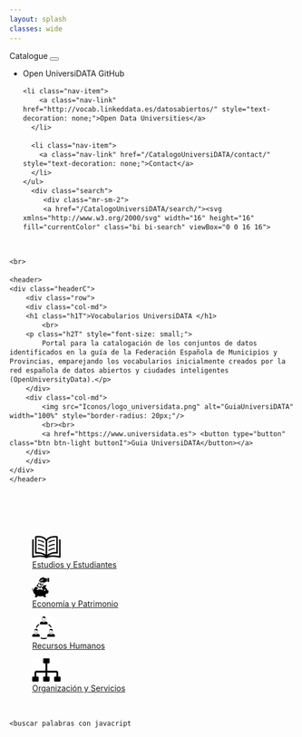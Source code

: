 ```yaml
---
layout: splash
classes: wide
---
```

<head>
	
   <meta name="viewport" content="width=device-width, initial-scale=1.0">
    <meta charset="utf-8">
<link rel="stylesheet" href="https://maxcdn.bootstrapcdn.com/bootstrap/4.5.2/css/bootstrap.min.css">
  <script src="https://ajax.googleapis.com/ajax/libs/jquery/3.5.1/jquery.min.js"></script>
  <script src="https://cdnjs.cloudflare.com/ajax/libs/popper.js/1.16.0/umd/popper.min.js"></script>
  <script src="https://maxcdn.bootstrapcdn.com/bootstrap/4.5.2/js/bootstrap.min.js"></script>
<link rel="stylesheet" href="https://maxcdn.bootstrapcdn.com/bootstrap/4.0.0/css/bootstrap.min.css" integrity="sha384-Gn5384xqQ1aoWXA+058RXPxPg6fy4IWvTNh0E263XmFcJlSAwiGgFAW/dAiS6JXm" crossorigin="anonymous">
<!-- CSS only -->
<link href="https://cdn.jsdelivr.net/npm/bootstrap@5.0.2/dist/css/bootstrap.min.css" rel="stylesheet" integrity="sha384-EVSTQN3/azprG1Anm3QDgpJLIm9Nao0Yz1ztcQTwFspd3yD65VohhpuuCOmLASjC" crossorigin="anonymous">
	
<link href="/CatalogoUniversiDATA/stylesheet.css" rel="stylesheet"/>	 
	
    
 <div class="navMenu">   
    <nav class="navbar navbar-expand-lg navbar-light bg-light">
  <a class="navbar-brand" href="https://openuniversitydata.github.io/CatalogoUniversiDATA/" style="text-decoration: none;">Catalogue</a>
  <button class="navbar-toggler" type="button" data-toggle="collapse" data-target="#navbarSupportedContent" aria-controls="navbarSupportedContent" aria-expanded="false" aria-label="Toggle navigation">
    <span class="navbar-toggler-icon"></span>
  </button>

  <div class="collapse navbar-collapse" id="navbarSupportedContent">
    <ul class="navbar-nav mr-auto">
	<li class="nav-item">
        <a class="nav-link" href="https://github.com/openuniversitydata/" style="text-decoration: none;">Open UniversiDATA GitHub</a>
      </li>
	    
	<li class="nav-item">
        <a class="nav-link" href="http://vocab.linkeddata.es/datosabiertos/" style="text-decoration: none;">Open Data Universities</a>
      </li>
      
      <li class="nav-item">
        <a class="nav-link" href="/CatalogoUniversiDATA/contact/" style="text-decoration: none;">Contact</a>
      </li>
	</ul>
	  <div class="search">
     	 <div class="mr-sm-2">
	     <a href="/CatalogoUniversiDATA/search/"><svg xmlns="http://www.w3.org/2000/svg" width="16" height="16" fill="currentColor" class="bi bi-search" viewBox="0 0 16 16">
  <path d="M11.742 10.344a6.5 6.5 0 1 0-1.397 1.398h-.001c.03.04.062.078.098.115l3.85 3.85a1 1 0 0 0 1.415-1.414l-3.85-3.85a1.007 1.007 0 0 0-.115-.1zM12 6.5a5.5 5.5 0 1 1-11 0 5.5 5.5 0 0 1 11 0z"/>
</svg> </a>
	  </div>
	  </div>
  </div>
</nav>
<br>
</div>	


	<br>
	
	<header>
	<div class="headerC">
		<div class="row">
  		<div class="col-md">  
		<h1 class="h1T">Vocabularios UniversiDATA </h1>
			<br>
		<p class="h2T" style="font-size: small;">
			Portal para la catalogación de los conjuntos de datos identificados en la guía de la Federación Española de Municipios y Provincias, emparejando los vocabularios inicialmente creados por la red española de datos abiertos y ciudades inteligentes (OpenUniversityData).</p>
		</div>
		<div class="col-md"> 
			<img src="Iconos/logo_universidata.png" alt="GuiaUniversiDATA" width="100%" style="border-radius: 20px;"/> 
			<br><br>
			<a href="https://www.universidata.es"> <button type="button" class="btn btn-light buttonI">Guia UniversiDATA</button></a>
		</div>
		</div>
	</div>
	</header>
  
</head>


<body>
<link href="/CatalogoUniversiDATA/stylesheet.css" rel="stylesheet"/>	
	
<br><br>
	
<div class="todojunto">
	
<div class="container">
	<br>
	 <div class="row">
		 <div class="col-6 col-md-3">
 <div class="item1">
<figure class="imagen">
<a href="https://openuniversitydata.github.io/CatalogoUniversiDATA/estudios-y-estudiantes/"><img src="Iconos/estudios-y-estudiantes.png" alt="EstudiosEstudiantes" width="50"/>
    <figcaption>Estudios y Estudiantes</figcaption></a>
</figure>
  </div>
		 </div>
		 <div class="col-6 col-md-3">
 <div class="item2">
<figure class="imagen">
<a href="https://openuniversitydata.github.io/CatalogoUniversiDATA/economia-y-patrimonio/"><img src="Iconos/economia-y-patrimonio.png" alt="EconomiaPatrimonio" width="30"/>
    <figcaption>Economía y Patrimonio</figcaption></a>
</figure>
  </div>
		 </div>
		 <div class="col-6 col-md-3">
 <div class="item3">
<figure class="imagen">
<a href="https://openuniversitydata.github.io/CatalogoUniversiDATA/recursos-humanos/"><img src="Iconos/recursos-humanos.png" alt="RecursosHumanos" width="40"/>
    <figcaption>Recursos Humanos</figcaption></a>
</figure>
  </div>
		 </div>
		 <div class="col-6 col-md-3">
 <div class="item4">
<figure class="imagen">
<a href="https://openuniversitydata.github.io/CatalogoUniversiDATA/organizacion-y-servicios/"><img src="Iconos/organizacion-y-servicios.png" alt="OrganizacionServicios" width="50"/>
    <figcaption>Organización y Servicios</figcaption></a>
</figure>
  </div>
		 </div>
	</div>
	<br>
	</div>
</div>
	
	
	<buscar palabras con javacript
<script type="text/javascript" wfd-invisible="true">
function search(string){
window.find(string);
}

<div class="search">
      <input class="form-control mr-sm-2" type="search" placeholder="Search" id="search">
	<input type="button" class="btn btn-outline-success my-2 my-sm-0" value="Submit"  onclick="search(document.getElementById('search').value)" >
	  </div>

</script>

</body>

&nbsp; 

&nbsp; 
